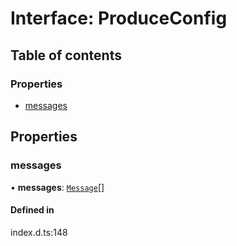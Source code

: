 # Interface: ProduceConfig

## Table of contents

### Properties

- [messages](ProduceConfig.md#messages)

## Properties

### messages

• **messages**: [`Message`](Message.md)[]

#### Defined in

index.d.ts:148
